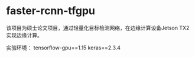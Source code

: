 # faster-rcnn-tfgpu
该项目为硕士论文项目，通过轻量化目标检测网络，在边缘计算设备Jetson TX2 实现边缘计算。

实验环境：
tensorflow-gpu==1.15
keras==2.3.4
